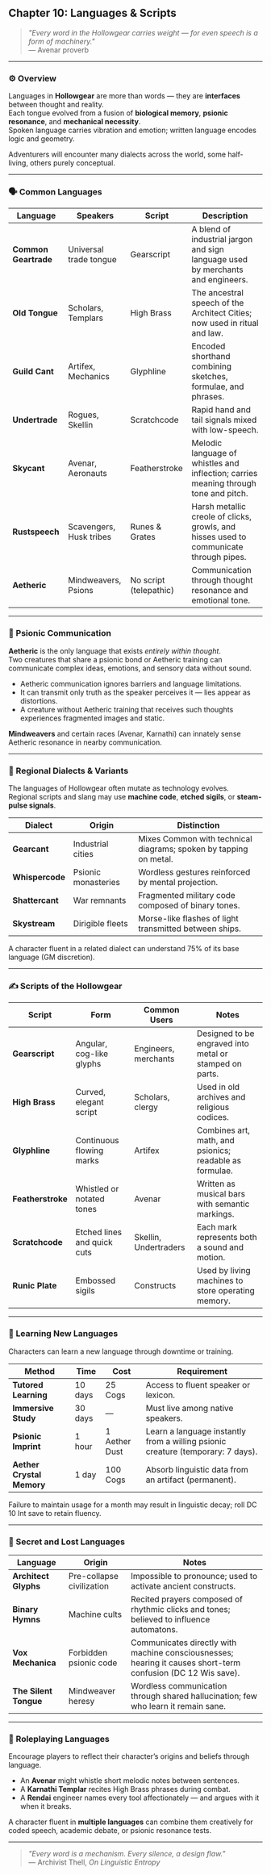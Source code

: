 ## Chapter 10: Languages & Scripts

> _"Every word in the Hollowgear carries weight — for even speech is a form of machinery."_  
> — Avenar proverb

---

### ⚙️ Overview

Languages in **Hollowgear** are more than words — they are **interfaces** between thought and reality.  
Each tongue evolved from a fusion of **biological memory**, **psionic resonance**, and **mechanical necessity**.  
Spoken language carries vibration and emotion; written language encodes logic and geometry.

Adventurers will encounter many dialects across the world, some half-living, others purely conceptual.

---

### 🗣️ Common Languages

| Language             | Speakers                | Script                 | Description                                                                            |
| -------------------- | ----------------------- | ---------------------- | -------------------------------------------------------------------------------------- |
| **Common Geartrade** | Universal trade tongue  | Gearscript             | A blend of industrial jargon and sign language used by merchants and engineers.        |
| **Old Tongue**       | Scholars, Templars      | High Brass             | The ancestral speech of the Architect Cities; now used in ritual and law.              |
| **Guild Cant**       | Artifex, Mechanics      | Glyphline              | Encoded shorthand combining sketches, formulae, and phrases.                           |
| **Undertrade**       | Rogues, Skellin         | Scratchcode            | Rapid hand and tail signals mixed with low-speech.                                     |
| **Skycant**          | Avenar, Aeronauts       | Featherstroke          | Melodic language of whistles and inflection; carries meaning through tone and pitch.   |
| **Rustspeech**       | Scavengers, Husk tribes | Runes & Grates         | Harsh metallic creole of clicks, growls, and hisses used to communicate through pipes. |
| **Aetheric**         | Mindweavers, Psions     | No script (telepathic) | Communication through thought resonance and emotional tone.                            |

---

### 🔮 Psionic Communication

**Aetheric** is the only language that exists _entirely within thought_.  
Two creatures that share a psionic bond or Aetheric training can communicate complex ideas, emotions, and sensory data without sound.

-   Aetheric communication ignores barriers and language limitations.
-   It can transmit only truth as the speaker perceives it — lies appear as distortions.
-   A creature without Aetheric training that receives such thoughts experiences fragmented images and static.

**Mindweavers** and certain races (Avenar, Karnathi) can innately sense Aetheric resonance in nearby communication.

---

### 🧩 Regional Dialects & Variants

The languages of Hollowgear often mutate as technology evolves.  
Regional scripts and slang may use **machine code**, **etched sigils**, or **steam-pulse signals**.

| Dialect         | Origin              | Distinction                                                       |
| --------------- | ------------------- | ----------------------------------------------------------------- |
| **Gearcant**    | Industrial cities   | Mixes Common with technical diagrams; spoken by tapping on metal. |
| **Whispercode** | Psionic monasteries | Wordless gestures reinforced by mental projection.                |
| **Shattercant** | War remnants        | Fragmented military code composed of binary tones.                |
| **Skystream**   | Dirigible fleets    | Morse-like flashes of light transmitted between ships.            |

A character fluent in a related dialect can understand 75% of its base language (GM discretion).

---

### ✍️ Scripts of the Hollowgear

| Script            | Form                        | Common Users          | Notes                                                   |
| ----------------- | --------------------------- | --------------------- | ------------------------------------------------------- |
| **Gearscript**    | Angular, cog-like glyphs    | Engineers, merchants  | Designed to be engraved into metal or stamped on parts. |
| **High Brass**    | Curved, elegant script      | Scholars, clergy      | Used in old archives and religious codices.             |
| **Glyphline**     | Continuous flowing marks    | Artifex               | Combines art, math, and psionics; readable as formulae. |
| **Featherstroke** | Whistled or notated tones   | Avenar                | Written as musical bars with semantic markings.         |
| **Scratchcode**   | Etched lines and quick cuts | Skellin, Undertraders | Each mark represents both a sound and motion.           |
| **Runic Plate**   | Embossed sigils             | Constructs            | Used by living machines to store operating memory.      |

---

### 🧠 Learning New Languages

Characters can learn a new language through downtime or training.

| Method                    | Time    | Cost          | Requirement                                                                     |
| ------------------------- | ------- | ------------- | ------------------------------------------------------------------------------- |
| **Tutored Learning**      | 10 days | 25 Cogs       | Access to fluent speaker or lexicon.                                            |
| **Immersive Study**       | 30 days | —             | Must live among native speakers.                                                |
| **Psionic Imprint**       | 1 hour  | 1 Aether Dust | Learn a language instantly from a willing psionic creature (temporary: 7 days). |
| **Aether Crystal Memory** | 1 day   | 100 Cogs      | Absorb linguistic data from an artifact (permanent).                            |

Failure to maintain usage for a month may result in linguistic decay; roll DC 10 Int save to retain fluency.

---

### 🧾 Secret and Lost Languages

| Language              | Origin                    | Notes                                                                                                        |
| --------------------- | ------------------------- | ------------------------------------------------------------------------------------------------------------ |
| **Architect Glyphs**  | Pre-collapse civilization | Impossible to pronounce; used to activate ancient constructs.                                                |
| **Binary Hymns**      | Machine cults             | Recited prayers composed of rhythmic clicks and tones; believed to influence automatons.                     |
| **Vox Mechanica**     | Forbidden psionic code    | Communicates directly with machine consciousnesses; hearing it causes short-term confusion (DC 12 Wis save). |
| **The Silent Tongue** | Mindweaver heresy         | Wordless communication through shared hallucination; few who learn it remain sane.                           |

---

### 🎵 Roleplaying Languages

Encourage players to reflect their character’s origins and beliefs through language.

-   An **Avenar** might whistle short melodic notes between sentences.
-   A **Karnathi Templar** recites High Brass phrases during combat.
-   A **Rendai** engineer names every tool affectionately — and argues with it when it breaks.

A character fluent in **multiple languages** can combine them creatively for coded speech, academic debate, or psionic resonance tests.

---

> _"Every word is a mechanism. Every silence, a design flaw."_  
> — Archivist Thell, _On Linguistic Entropy_
